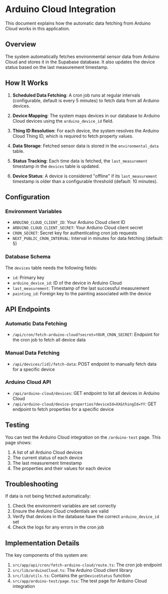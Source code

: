 # Arduino Cloud Integration

This document explains how the automatic data fetching from Arduino Cloud works in this application.

## Overview

The system automatically fetches environmental sensor data from Arduino Cloud and stores it in the Supabase database. It also updates the device status based on the last measurement timestamp.

## How It Works

1. **Scheduled Data Fetching**: A cron job runs at regular intervals (configurable, default is every 5 minutes) to fetch data from all Arduino devices.

2. **Device Mapping**: The system maps devices in our database to Arduino Cloud devices using the `arduino_device_id` field.

3. **Thing ID Resolution**: For each device, the system resolves the Arduino Cloud Thing ID, which is required to fetch property values.

4. **Data Storage**: Fetched sensor data is stored in the `environmental_data` table.

5. **Status Tracking**: Each time data is fetched, the `last_measurement` timestamp in the `devices` table is updated.

6. **Device Status**: A device is considered "offline" if its `last_measurement` timestamp is older than a configurable threshold (default: 10 minutes).

## Configuration

### Environment Variables

- `ARDUINO_CLOUD_CLIENT_ID`: Your Arduino Cloud client ID
- `ARDUINO_CLOUD_CLIENT_SECRET`: Your Arduino Cloud client secret
- `CRON_SECRET`: Secret key for authenticating cron job requests
- `NEXT_PUBLIC_CRON_INTERVAL`: Interval in minutes for data fetching (default: 5)

### Database Schema

The `devices` table needs the following fields:
- `id`: Primary key
- `arduino_device_id`: ID of the device in Arduino Cloud
- `last_measurement`: Timestamp of the last successful measurement
- `painting_id`: Foreign key to the painting associated with the device

## API Endpoints

### Automatic Data Fetching

- `/api/cron/fetch-arduino-cloud?secret=YOUR_CRON_SECRET`: Endpoint for the cron job to fetch all device data

### Manual Data Fetching

- `/api/devices/[id]/fetch-data`: POST endpoint to manually fetch data for a specific device

### Arduino Cloud API

- `/api/arduino-cloud/devices`: GET endpoint to list all devices in Arduino Cloud
- `/api/arduino-cloud/device-properties?deviceId=XX&thingId=YY`: GET endpoint to fetch properties for a specific device

## Testing

You can test the Arduino Cloud integration on the `/arduino-test` page. This page shows:

1. A list of all Arduino Cloud devices
2. The current status of each device
3. The last measurement timestamp
4. The properties and their values for each device

## Troubleshooting

If data is not being fetched automatically:

1. Check the environment variables are set correctly
2. Ensure the Arduino Cloud credentials are valid
3. Verify that devices in the database have the correct `arduino_device_id` set
4. Check the logs for any errors in the cron job

## Implementation Details

The key components of this system are:

1. `src/app/api/cron/fetch-arduino-cloud/route.ts`: The cron job endpoint
2. `src/lib/arduinoCloud.ts`: The Arduino Cloud client library
3. `src/lib/utils.ts`: Contains the `getDeviceStatus` function
4. `src/app/arduino-test/page.tsx`: The test page for Arduino Cloud integration 